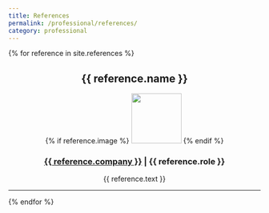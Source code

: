 ```yaml
---
title: References
permalink: /professional/references/
category: professional
---
```


{% for reference in site.references %}
<center>
<div style="max-width:800px">

<h2>{{ reference.name }}</h2>
{% if reference.image %}
<img src="/references/{{reference.image}}" height="100" />
{% endif %}
<h3><a href="{{ reference.website }}" target="blank">{{ reference.company }}</a> | {{ reference.role }}</h3>

<!-- <a href="/academic/{{ project.download }}">Download</a> -->

<article class="abstract">
{{ reference.text }}
</article>

</div>
<hr>
</center>
{% endfor %}

<!-- <center>
<h2><a href="/professional/hireme/">Hire me!</a></h2>
</center> -->
